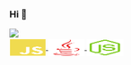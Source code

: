 ### Hi 👋
</div>
	<a href="https://github.com/joooom">
	<img height="180em" src="https://github-readme-stats.vercel.app/api?username=joooom&theme=midnight-purple&include_all_commits=true&show_icons=true&count_private=true"
		 
<div style="display: inline_block"><br>
<img align="center" alt="JS" height="30" width="65" src="https://raw.githubusercontent.com/Gameoooom/gameoooom/icons/javascript-plain.svg">
<img align="center" alt="Java" height="30" width="65" src="https://raw.githubusercontent.com/Gameoooom/gameoooom/icons/java-plain.svg">
<img align="center" alt="Node" height="30" width="65" src="https://raw.githubusercontent.com/Gameoooom/gameoooom/icons/nodejs-original.svg">

</div>
